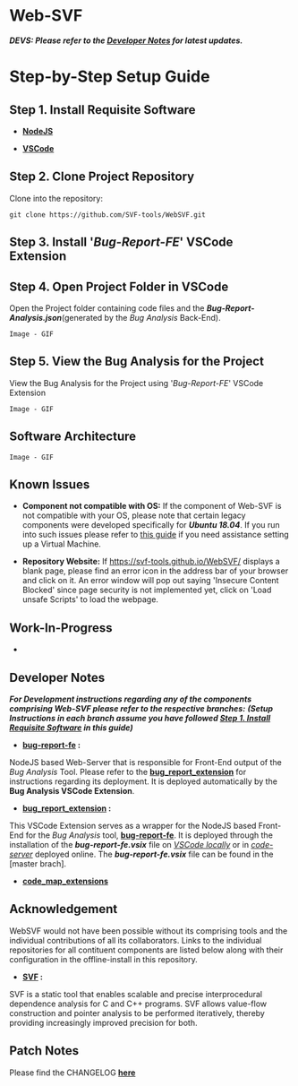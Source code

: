 # Web-SVF

***DEVS: Please refer to the [Developer Notes](https://github.com/SVF-tools/WebSVF/tree/master#developer-notes) for latest updates.***

# Step-by-Step Setup Guide

## Step 1. Install Requisite Software

- **[NodeJS](https://nodejs.org/en/download/)**


- **[VSCode](https://code.visualstudio.com/download)**


## Step 2. Clone Project Repository

Clone into the repository:

```
git clone https://github.com/SVF-tools/WebSVF.git
```

## Step 3. Install '*Bug-Report-FE*' VSCode Extension


## Step 4. Open Project Folder in VSCode

Open the Project folder containing code files and the ***Bug-Report-Analysis.json***(generated by the *Bug Analysis* Back-End).

```Image - GIF```

## Step 5. View the Bug Analysis for the Project

View the Bug Analysis for the Project using '*Bug-Report-FE*' VSCode Extension

```Image - GIF```

## Software Architecture

```Image - GIF```

## Known Issues

- **Component not compatible with OS:** If the component of Web-SVF is not compatible with your OS, please note that certain legacy components were developed specifically for ***Ubuntu 18.04***. If you run into such issues please refer to [this guide](https://github.com/SVF-tools/WebSVF/blob/master/Install_VirtualBox.md) if you need assistance setting up a Virtual Machine. 

- **Repository Website:** If  https://svf-tools.github.io/WebSVF/  displays a blank page, please find an error icon in the address bar of your browser and click on it. An error window will pop out saying 'Insecure Content Blocked' since page security is not implemented yet, click on 'Load unsafe Scripts' to load the webpage.

## Work-In-Progress

- 

## Developer Notes

***For Development instructions regarding any of the components comprising Web-SVF please refer to the respective branches:***
***(Setup Instructions in each branch assume you have followed **[Step 1. Install Requisite Software](https://github.com/SVF-tools/WebSVF/tree/master#step-1-setup-requisite-software)** in this guide)***

- **[bug-report-fe](https://github.com/SVF-tools/WebSVF/tree/bug-report-fe) :**

NodeJS based Web-Server that is responsible for Front-End output of the *Bug Analysis* Tool. Please refer to the **[bug_report_extension](https://github.com/SVF-tools/WebSVF/tree/bug_report_extension)** for instructions regarding its deployment. It is deployed automatically by the **Bug Analysis VSCode Extension**.

- **[bug_report_extension](https://github.com/SVF-tools/WebSVF/tree/bug_report_extension) :**

This VSCode Extension serves as a wrapper for the NodeJS based Front-End for the *Bug Analysis* tool, **[bug-report-fe](https://github.com/SVF-tools/WebSVF/tree/bug-report-fe)**. It is deployed through the installation of the ***bug-report-fe.vsix*** file on *[VSCode locally](https://code.visualstudio.com/download)* or in *[code-server](https://github.com/cdr/code-server)* deployed online. The ***bug-report-fe.vsix*** file can be found in the [master brach].

- **[code_map_extensions](https://github.com/SVF-tools/WebSVF/tree/code_map_extension)**

## Acknowledgement

WebSVF would not have been possible without its comprising tools and the individual contributions of all its collaborators. 
Links to the individual repositories for all contituent components are listed below along with their configuration in the offline-install in this repository.

- **[SVF](https://github.com/SVF-tools/SVF) :**

SVF is a static tool that enables scalable and precise interprocedural dependence analysis for C and C++ programs. SVF allows value-flow construction and pointer analysis to be performed iteratively, thereby providing increasingly improved precision for both.


## Patch Notes

Please find the CHANGELOG **[here](https://github.com/SVF-tools/WebSVF/blob/master/CHANGELOG.md)**
